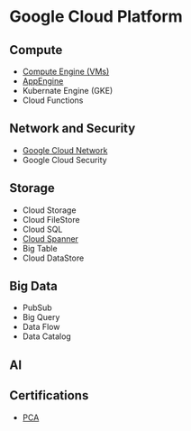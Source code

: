 # Google Cloud Platform

## Compute
- [Compute Engine (VMs)](./Documents/ComputeEngine.md)
- [AppEngine](Documents/AppEngine.md)
- Kubernate Engine (GKE)
- Cloud Functions

## Network and Security
- [Google Cloud Network](./Documents/Networking.md)
- Google Cloud Security

## Storage
- Cloud Storage
- Cloud FileStore
- Cloud SQL
- [Cloud Spanner](Documents/CloudSpanner.md)
- Big Table
- Cloud DataStore

## Big Data
- PubSub
- Big Query
- Data Flow
- Data Catalog

## AI

## Certifications
- [PCA](./Certificates/pca.md)
